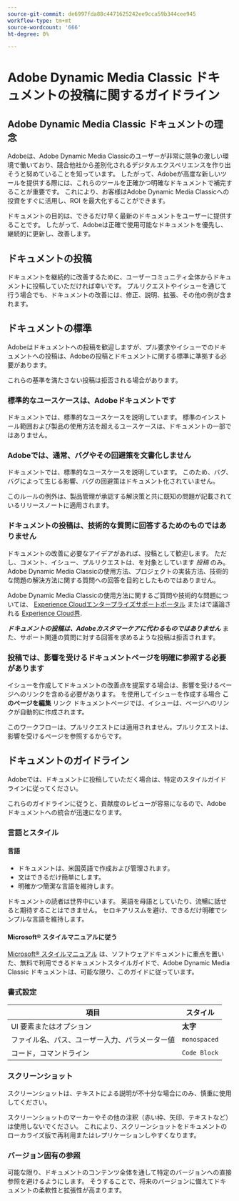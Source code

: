 ```yaml
---
source-git-commit: de6997fda88c4471625242ee9cca59b344cee945
workflow-type: tm+mt
source-wordcount: '666'
ht-degree: 0%

---
```

# Adobe Dynamic Media Classic ドキュメントの投稿に関するガイドライン

## Adobe Dynamic Media Classic ドキュメントの理念

Adobeは、Adobe Dynamic Media Classicのユーザーが非常に競争の激しい環境で働いており、競合他社から差別化されるデジタルエクスペリエンスを作り出そうと努めていることを知っています。 したがって、Adobeが高度な新しいツールを提供する際には、これらのツールを正確かつ明確なドキュメントで補完することが重要です。 これにより、お客様はAdobe Dynamic Media Classicへの投資をすぐに活用し、ROI を最大化することができます。

ドキュメントの目的は、できるだけ早く最新のドキュメントをユーザーに提供することです。 したがって、Adobeは正確で使用可能なドキュメントを優先し、継続的に更新し、改善します。

## ドキュメントの投稿

ドキュメントを継続的に改善するために、ユーザーコミュニティ全体からドキュメントに投稿していただければ幸いです。 プルリクエストやイシューを通じて行う場合でも、ドキュメントの改善には、修正、説明、拡張、その他の例が含まれます。

## ドキュメントの標準

Adobeはドキュメントへの投稿を歓迎しますが、プル要求やイシューでのドキュメントへの投稿は、Adobeの投稿とドキュメントに関する標準に準拠する必要があります。

これらの基準を満たさない投稿は拒否される場合があります。

### 標準的なユースケースは、Adobeドキュメントです

ドキュメントでは、標準的なユースケースを説明しています。 標準のインストール範囲および製品の使用方法を超えるユースケースは、ドキュメントの一部ではありません。

### Adobeでは、通常、バグやその回避策を文書化しません

ドキュメントでは、標準的なユースケースを説明しています。 このため、バグ、バグによって生じる影響、バグの回避策はドキュメント化されていません。

このルールの例外は、製品管理が承認する解決策と共に既知の問題が記載されているリリースノートに適用されます。

### ドキュメントの投稿は、技術的な質問に回答するためのものではありません

ドキュメントの改善に必要なアイデアがあれば、投稿として歓迎します。 ただし、コメント、イシュー、プルリクエストは、を対象としています *投稿* のみ。 Adobe Dynamic Media Classicの使用方法、プロジェクトの実装方法、技術的な問題の解決方法に関する質問への回答を目的としたものではありません。

Adobe Dynamic Media Classicの使用方法に関するご質問や技術的な問題については、 [Experience Cloudエンタープライズサポートポータル](https://experienceleague.adobe.com/ja?support-solution=General&support-tab=home#support) またはで議論される [Experience Cloud界](https://experienceleaguecommunities.adobe.com/t5/adobe-experience-manager/ct-p/adobe-experience-manager-community?profile.language=ja).

***ドキュメントの投稿は、Adobeカスタマーケアに代わるものではありません*** また、サポート関連の質問に対する回答を求めるような投稿は拒否されます。

### 投稿では、影響を受けるドキュメントページを明確に参照する必要があります

イシューを作成してドキュメントの改善点を提案する場合は、影響を受けるページへのリンクを含める必要があります。 を使用してイシューを作成する場合 **このページを編集** リンク ドキュメントページでは、イシューは、ページへのリンクが自動的に作成されます。

このワークフローは、プルリクエストには適用されません。プルリクエストは、影響を受けるページを参照するからです。

## ドキュメントのガイドライン

Adobeでは、ドキュメントに投稿していただく場合は、特定のスタイルガイドラインに従ってください。

これらのガイドラインに従うと、貢献度のレビューが容易になるので、Adobeドキュメントへの統合が迅速になります。

### 言語とスタイル

#### 言語

* ドキュメントは、米国英語で作成および管理されます。
* 文はできるだけ簡単にします。
* 明確かつ簡潔な言語を維持します。

ドキュメントの読者は世界中にいます。 英語を母語としていたり、流暢に話せると期待することはできません。 セロキアリスムを避け、できるだけ明確でシンプルな言語を維持します。

#### Microsoft® スタイルマニュアルに従う

[Microsoft® スタイルマニュアル](https://learn.microsoft.com/en-us/style-guide/welcome/) は、ソフトウェアドキュメントに重点を置いた、無料で利用できるドキュメントスタイルガイドで、Adobe Dynamic Media Classic ドキュメントは、可能な限り、このガイドに従っています。

### 書式設定

| 項目 | スタイル |
|---|---|
| UI 要素またはオプション | **太字** |
| ファイル名、パス、ユーザー入力、パラメーター値 | `monospaced` |
| コード，コマンドライン | ```Code Block``` |

### スクリーンショット

スクリーンショットは、テキストによる説明が不十分な場合にのみ、慎重に使用してください。

スクリーンショットのマーカーやその他の注釈（赤い枠、矢印、テキストなど）は使用しないでください。 これにより、スクリーンショットをドキュメントのローカライズ版で再利用またはレプリケーションしやすくなります。

### バージョン固有の参照

可能な限り、ドキュメントのコンテンツ全体を通して特定のバージョンへの直接参照を避けるようにします。 そうすることで、将来のバージョンに備えてドキュメントの柔軟性と拡張性が高まります。
